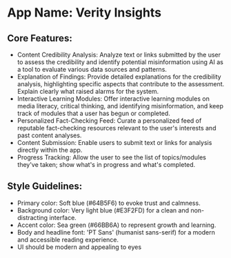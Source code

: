# **App Name**: Verity Insights

## Core Features:

- Content Credibility Analysis: Analyze text or links submitted by the user to assess the credibility and identify potential misinformation using AI as a tool to evaluate various data sources and patterns.
- Explanation of Findings: Provide detailed explanations for the credibility analysis, highlighting specific aspects that contribute to the assessment. Explain clearly what raised alarms for the system.
- Interactive Learning Modules: Offer interactive learning modules on media literacy, critical thinking, and identifying misinformation, and keep track of modules that a user has begun or completed.
- Personalized Fact-Checking Feed: Curate a personalized feed of reputable fact-checking resources relevant to the user's interests and past content analyses.
- Content Submission: Enable users to submit text or links for analysis directly within the app.
- Progress Tracking: Allow the user to see the list of topics/modules they've taken; show what's in progress and what's completed.

## Style Guidelines:

- Primary color: Soft blue (#64B5F6) to evoke trust and calmness.
- Background color: Very light blue (#E3F2FD) for a clean and non-distracting interface.
- Accent color: Sea green (#66BB6A) to represent growth and learning.
- Body and headline font: 'PT Sans' (humanist sans-serif) for a modern and accessible reading experience.
- UI should be modern and appealing to eyes